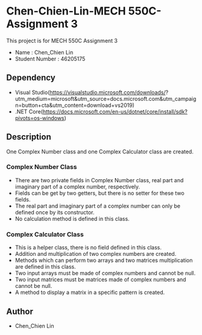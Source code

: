# Chen-Chien-Lin-MECH 550C-Assignment 3

This project is for MECH 550C Assignment 3
* Name : Chen_Chien Lin
* Student Number : 46205175

## Dependency
* Visual Studio(https://visualstudio.microsoft.com/downloads/?    utm_medium=microsoft&utm_source=docs.microsoft.com&utm_campaign=button+cta&utm_content=download+vs2019)
* .NET Core(https://docs.microsoft.com/en-us/dotnet/core/install/sdk?pivots=os-windows)

## Description
One Complex Number class and one Complex Calculator class are created.

### Complex Number Class
* There are two private fields in Complex Number class, real part and imaginary part of a complex number, respectively.
* Fields can be get by two getters, but there is no setter for these two fields.
* The real part and imaginary part of a complex number can only be defined once by its constructor.
* No calculation method is defined in this class.

### Complex Calculator Class
* This is a helper class, there is no field defined in this class.
* Addition and multiplication of two complex numbers are created.
* Methods which can perform two arrays and two matrices multiplication are defined in this class.
* Two input arrays must be made of complex numbers and cannot be null.
* Two input matrices must be matrices made of complex numbers and cannot be null.
* A method to display a matrix in a specific pattern is created.

## Author
* Chen_Chien Lin
